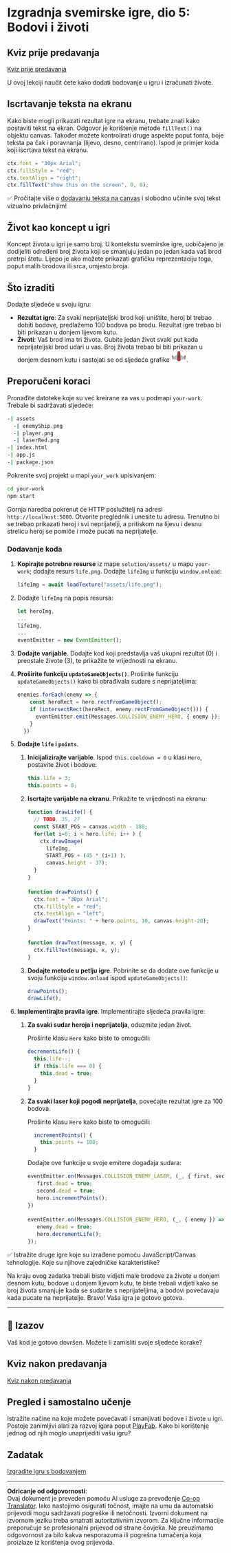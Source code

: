 <!--
CO_OP_TRANSLATOR_METADATA:
{
  "original_hash": "4e8250db84b027c9ff816b4e4c093457",
  "translation_date": "2025-08-27T22:27:43+00:00",
  "source_file": "6-space-game/5-keeping-score/README.md",
  "language_code": "hr"
}
-->
# Izgradnja svemirske igre, dio 5: Bodovi i životi

## Kviz prije predavanja

[Kviz prije predavanja](https://ashy-river-0debb7803.1.azurestaticapps.net/quiz/37)

U ovoj lekciji naučit ćete kako dodati bodovanje u igru i izračunati živote.

## Iscrtavanje teksta na ekranu

Kako biste mogli prikazati rezultat igre na ekranu, trebate znati kako postaviti tekst na ekran. Odgovor je korištenje metode `fillText()` na objektu canvas. Također možete kontrolirati druge aspekte poput fonta, boje teksta pa čak i poravnanja (lijevo, desno, centrirano). Ispod je primjer koda koji iscrtava tekst na ekranu.

```javascript
ctx.font = "30px Arial";
ctx.fillStyle = "red";
ctx.textAlign = "right";
ctx.fillText("show this on the screen", 0, 0);
```

✅ Pročitajte više o [dodavanju teksta na canvas](https://developer.mozilla.org/docs/Web/API/Canvas_API/Tutorial/Drawing_text) i slobodno učinite svoj tekst vizualno privlačnijim!

## Život kao koncept u igri

Koncept života u igri je samo broj. U kontekstu svemirske igre, uobičajeno je dodijeliti određeni broj života koji se smanjuju jedan po jedan kada vaš brod pretrpi štetu. Lijepo je ako možete prikazati grafičku reprezentaciju toga, poput malih brodova ili srca, umjesto broja.

## Što izraditi

Dodajte sljedeće u svoju igru:

- **Rezultat igre**: Za svaki neprijateljski brod koji uništite, heroj bi trebao dobiti bodove, predlažemo 100 bodova po brodu. Rezultat igre trebao bi biti prikazan u donjem lijevom kutu.
- **Životi**: Vaš brod ima tri života. Gubite jedan život svaki put kada neprijateljski brod udari u vas. Broj života trebao bi biti prikazan u donjem desnom kutu i sastojati se od sljedeće grafike ![slika života](../../../../translated_images/life.6fb9f50d53ee0413cd91aa411f7c296e10a1a6de5c4a4197c718b49bf7d63ebf.hr.png).

## Preporučeni koraci

Pronađite datoteke koje su već kreirane za vas u podmapi `your-work`. Trebale bi sadržavati sljedeće:

```bash
-| assets
  -| enemyShip.png
  -| player.png
  -| laserRed.png
-| index.html
-| app.js
-| package.json
```

Pokrenite svoj projekt u mapi `your_work` upisivanjem:

```bash
cd your-work
npm start
```

Gornja naredba pokrenut će HTTP poslužitelj na adresi `http://localhost:5000`. Otvorite preglednik i unesite tu adresu. Trenutno bi se trebao prikazati heroj i svi neprijatelji, a pritiskom na lijevu i desnu strelicu heroj se pomiče i može pucati na neprijatelje.

### Dodavanje koda

1. **Kopirajte potrebne resurse** iz mape `solution/assets/` u mapu `your-work`; dodajte resurs `life.png`. Dodajte `lifeImg` u funkciju `window.onload`:

    ```javascript
    lifeImg = await loadTexture("assets/life.png");
    ```

1. Dodajte `lifeImg` na popis resursa:

    ```javascript
    let heroImg,
    ...
    lifeImg,
    ...
    eventEmitter = new EventEmitter();
    ```
  
2. **Dodajte varijable**. Dodajte kod koji predstavlja vaš ukupni rezultat (0) i preostale živote (3), te prikažite te vrijednosti na ekranu.

3. **Proširite funkciju `updateGameObjects()`**. Proširite funkciju `updateGameObjects()` kako bi obrađivala sudare s neprijateljima:

    ```javascript
    enemies.forEach(enemy => {
        const heroRect = hero.rectFromGameObject();
        if (intersectRect(heroRect, enemy.rectFromGameObject())) {
          eventEmitter.emit(Messages.COLLISION_ENEMY_HERO, { enemy });
        }
      })
    ```

4. **Dodajte `life` i `points`**. 
   1. **Inicijalizirajte varijable**. Ispod `this.cooldown = 0` u klasi `Hero`, postavite život i bodove:

        ```javascript
        this.life = 3;
        this.points = 0;
        ```

   1. **Iscrtajte varijable na ekranu**. Prikažite te vrijednosti na ekranu:

        ```javascript
        function drawLife() {
          // TODO, 35, 27
          const START_POS = canvas.width - 180;
          for(let i=0; i < hero.life; i++ ) {
            ctx.drawImage(
              lifeImg, 
              START_POS + (45 * (i+1) ), 
              canvas.height - 37);
          }
        }
        
        function drawPoints() {
          ctx.font = "30px Arial";
          ctx.fillStyle = "red";
          ctx.textAlign = "left";
          drawText("Points: " + hero.points, 10, canvas.height-20);
        }
        
        function drawText(message, x, y) {
          ctx.fillText(message, x, y);
        }

        ```

   1. **Dodajte metode u petlju igre**. Pobrinite se da dodate ove funkcije u svoju funkciju `window.onload` ispod `updateGameObjects()`:

        ```javascript
        drawPoints();
        drawLife();
        ```

1. **Implementirajte pravila igre**. Implementirajte sljedeća pravila igre:

   1. **Za svaki sudar heroja i neprijatelja**, oduzmite jedan život.
   
      Proširite klasu `Hero` kako biste to omogućili:

        ```javascript
        decrementLife() {
          this.life--;
          if (this.life === 0) {
            this.dead = true;
          }
        }
        ```

   2. **Za svaki laser koji pogodi neprijatelja**, povećajte rezultat igre za 100 bodova.

      Proširite klasu `Hero` kako biste to omogućili:
    
        ```javascript
          incrementPoints() {
            this.points += 100;
          }
        ```

        Dodajte ove funkcije u svoje emitere događaja sudara:

        ```javascript
        eventEmitter.on(Messages.COLLISION_ENEMY_LASER, (_, { first, second }) => {
           first.dead = true;
           second.dead = true;
           hero.incrementPoints();
        })

        eventEmitter.on(Messages.COLLISION_ENEMY_HERO, (_, { enemy }) => {
           enemy.dead = true;
           hero.decrementLife();
        });
        ```

✅ Istražite druge igre koje su izrađene pomoću JavaScript/Canvas tehnologije. Koje su njihove zajedničke karakteristike?

Na kraju ovog zadatka trebali biste vidjeti male brodove za živote u donjem desnom kutu, bodove u donjem lijevom kutu, te biste trebali vidjeti kako se broj života smanjuje kada se sudarite s neprijateljima, a bodovi povećavaju kada pucate na neprijatelje. Bravo! Vaša igra je gotovo gotova.

---

## 🚀 Izazov

Vaš kod je gotovo dovršen. Možete li zamisliti svoje sljedeće korake?

## Kviz nakon predavanja

[Kviz nakon predavanja](https://ashy-river-0debb7803.1.azurestaticapps.net/quiz/38)

## Pregled i samostalno učenje

Istražite načine na koje možete povećavati i smanjivati bodove i živote u igri. Postoje zanimljivi alati za razvoj igara poput [PlayFab](https://playfab.com). Kako bi korištenje jednog od njih moglo unaprijediti vašu igru?

## Zadatak

[Izgradite igru s bodovanjem](assignment.md)

---

**Odricanje od odgovornosti**:  
Ovaj dokument je preveden pomoću AI usluge za prevođenje [Co-op Translator](https://github.com/Azure/co-op-translator). Iako nastojimo osigurati točnost, imajte na umu da automatski prijevodi mogu sadržavati pogreške ili netočnosti. Izvorni dokument na izvornom jeziku treba smatrati autoritativnim izvorom. Za ključne informacije preporučuje se profesionalni prijevod od strane čovjeka. Ne preuzimamo odgovornost za bilo kakva nesporazuma ili pogrešna tumačenja koja proizlaze iz korištenja ovog prijevoda.